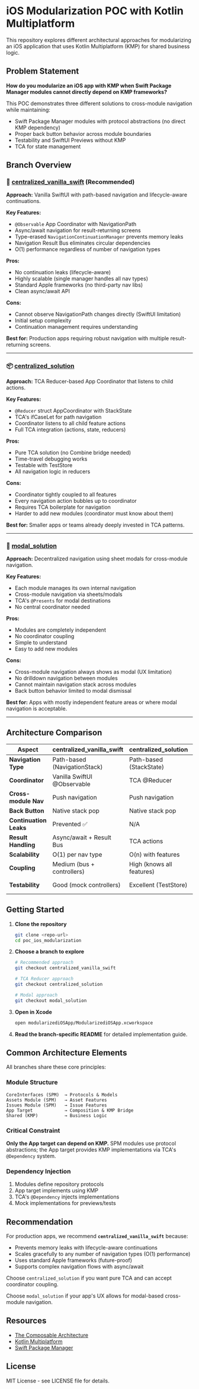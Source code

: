 # iOS Modularization POC with Kotlin Multiplatform

This repository explores different architectural approaches for modularizing an iOS application that uses Kotlin Multiplatform (KMP) for shared business logic.

## Problem Statement

**How do you modularize an iOS app with KMP when Swift Package Manager modules cannot directly depend on KMP frameworks?**

This POC demonstrates three different solutions to cross-module navigation while maintaining:
- Swift Package Manager modules with protocol abstractions (no direct KMP dependency)
- Proper back button behavior across module boundaries
- Testability and SwiftUI Previews without KMP
- TCA for state management

## Branch Overview

### 🎯 [centralized_vanilla_swift](../../tree/centralized_vanilla_swift) (Recommended)

**Approach:** Vanilla SwiftUI with path-based navigation and lifecycle-aware continuations.

**Key Features:**
- `@Observable` App Coordinator with NavigationPath
- Async/await navigation for result-returning screens
- Type-erased `NavigationContinuationManager` prevents memory leaks
- Navigation Result Bus eliminates circular dependencies
- O(1) performance regardless of number of navigation types

**Pros:**
- No continuation leaks (lifecycle-aware)
- Highly scalable (single manager handles all nav types)
- Standard Apple frameworks (no third-party nav libs)
- Clean async/await API

**Cons:**
- Cannot observe NavigationPath changes directly (SwiftUI limitation)
- Initial setup complexity
- Continuation management requires understanding

**Best for:** Production apps requiring robust navigation with multiple result-returning screens.

---

### 📦 [centralized_solution](../../tree/centralized_solution)

**Approach:** TCA Reducer-based App Coordinator that listens to child actions.

**Key Features:**
- `@Reducer` struct AppCoordinator with StackState
- TCA's ifCaseLet for path navigation
- Coordinator listens to all child feature actions
- Full TCA integration (actions, state, reducers)

**Pros:**
- Pure TCA solution (no Combine bridge needed)
- Time-travel debugging works
- Testable with TestStore
- All navigation logic in reducers

**Cons:**
- Coordinator tightly coupled to all features
- Every navigation action bubbles up to coordinator
- Requires TCA boilerplate for navigation
- Harder to add new modules (coordinator must know about them)

**Best for:** Smaller apps or teams already deeply invested in TCA patterns.

---

### 📱 [modal_solution](../../tree/modal_solution)

**Approach:** Decentralized navigation using sheet modals for cross-module navigation.

**Key Features:**
- Each module manages its own internal navigation
- Cross-module navigation via sheets/modals
- TCA's `@Presents` for modal destinations
- No central coordinator needed

**Pros:**
- Modules are completely independent
- No coordinator coupling
- Simple to understand
- Easy to add new modules

**Cons:**
- Cross-module navigation always shows as modal (UX limitation)
- No drilldown navigation between modules
- Cannot maintain navigation stack across modules
- Back button behavior limited to modal dismissal

**Best for:** Apps with mostly independent feature areas or where modal navigation is acceptable.

---

## Architecture Comparison

| Aspect | centralized_vanilla_swift | centralized_solution | modal_solution |
|--------|--------------------------|---------------------|----------------|
| **Navigation Type** | Path-based (NavigationStack) | Path-based (StackState) | Modal-based (@Presents) |
| **Coordinator** | Vanilla SwiftUI @Observable | TCA @Reducer | None |
| **Cross-module Nav** | Push navigation | Push navigation | Sheet modals |
| **Back Button** | Native stack pop | Native stack pop | Modal dismiss |
| **Continuation Leaks** | Prevented ✅ | N/A | N/A |
| **Result Handling** | Async/await + Result Bus | TCA actions | Callback closures |
| **Scalability** | O(1) per nav type | O(n) with features | Excellent |
| **Coupling** | Medium (bus + controllers) | High (knows all features) | Low |
| **Testability** | Good (mock controllers) | Excellent (TestStore) | Good (mock repos) |

## Getting Started

1. **Clone the repository**
   ```bash
   git clone <repo-url>
   cd poc_ios_modularization
   ```

2. **Choose a branch to explore**
   ```bash
   # Recommended approach
   git checkout centralized_vanilla_swift
   
   # TCA Reducer approach
   git checkout centralized_solution
   
   # Modal approach
   git checkout modal_solution
   ```

3. **Open in Xcode**
   ```bash
   open modularizediOSApp/ModularizediOSApp.xcworkspace
   ```

4. **Read the branch-specific README** for detailed implementation guide.

## Common Architecture Elements

All branches share these core principles:

### Module Structure
```
CoreInterfaces (SPM)  → Protocols & Models
Assets Module (SPM)   → Asset Features
Issues Module (SPM)   → Issue Features
App Target            → Composition & KMP Bridge
Shared (KMP)          → Business Logic
```

### Critical Constraint
**Only the App target can depend on KMP.** SPM modules use protocol abstractions; the App target provides KMP implementations via TCA's `@Dependency` system.

### Dependency Injection
1. Modules define repository protocols
2. App target implements using KMP
3. TCA's `@Dependency` injects implementations
4. Mock implementations for previews/tests

## Recommendation

For production apps, we recommend **`centralized_vanilla_swift`** because:
- Prevents memory leaks with lifecycle-aware continuations
- Scales gracefully to any number of navigation types (O(1) performance)
- Uses standard Apple frameworks (future-proof)
- Supports complex navigation flows with async/await

Choose `centralized_solution` if you want pure TCA and can accept coordinator coupling.

Choose `modal_solution` if your app's UX allows for modal-based cross-module navigation.

## Resources

- [The Composable Architecture](https://github.com/pointfreeco/swift-composable-architecture)
- [Kotlin Multiplatform](https://kotlinlang.org/docs/multiplatform.html)
- [Swift Package Manager](https://www.swift.org/package-manager/)

## License

MIT License - see LICENSE file for details.
